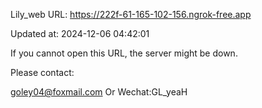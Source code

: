 Lily_web URL: https://222f-61-165-102-156.ngrok-free.app

Updated at: 2024-12-06 04:42:01

If you cannot open this URL, the server might be down.

Please contact: 

goley04@foxmail.com Or Wechat:GL_yeaH